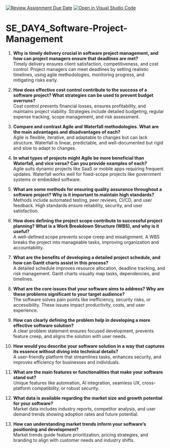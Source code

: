 [![Review Assignment Due Date](https://classroom.github.com/assets/deadline-readme-button-22041afd0340ce965d47ae6ef1cefeee28c7c493a6346c4f15d667ab976d596c.svg)](https://classroom.github.com/a/9pw6JKcu)
[![Open in Visual Studio Code](https://classroom.github.com/assets/open-in-vscode-2e0aaae1b6195c2367325f4f02e2d04e9abb55f0b24a779b69b11b9e10269abc.svg)](https://classroom.github.com/online_ide?assignment_repo_id=18933671&assignment_repo_type=AssignmentRepo)
# SE_DAY4_Software-Project-Management
1. **Why is timely delivery crucial in software project management, and how can project managers ensure that deadlines are met?**  
   Timely delivery ensures client satisfaction, competitiveness, and cost control. Project managers can meet deadlines by setting realistic timelines, using agile methodologies, monitoring progress, and mitigating risks early.  

2. **How does effective cost control contribute to the success of a software project? What strategies can be used to prevent budget overruns?**  
   Cost control prevents financial losses, ensures profitability, and maintains project viability. Strategies include detailed budgeting, regular expense tracking, scope management, and risk assessment.  

3. **Compare and contrast Agile and Waterfall methodologies. What are the main advantages and disadvantages of each?**  
   Agile is flexible, iterative, and adaptable to changes but can lack structure. Waterfall is linear, predictable, and well-documented but rigid and slow to adapt to changes.  

4. **In what types of projects might Agile be more beneficial than Waterfall, and vice versa? Can you provide examples of each?**  
   Agile suits dynamic projects like SaaS or mobile apps requiring frequent updates. Waterfall works well for fixed-scope projects like government systems or embedded software.  

5. **What are some methods for ensuring quality assurance throughout a software project? Why is it important to maintain high standards?**  
   Methods include automated testing, peer reviews, CI/CD, and user feedback. High standards ensure reliability, security, and user satisfaction.  

6. **How does defining the project scope contribute to successful project planning? What is a Work Breakdown Structure (WBS), and why is it useful?**  
   A well-defined scope prevents scope creep and misalignment. A WBS breaks the project into manageable tasks, improving organization and accountability.  

7. **What are the benefits of developing a detailed project schedule, and how can Gantt charts assist in this process?**  
   A detailed schedule improves resource allocation, deadline tracking, and risk management. Gantt charts visually map tasks, dependencies, and timelines.  

8. **What are the core issues that your software aims to address? Why are these problems significant to your target audience?**  
   The software solves pain points like inefficiency, security risks, or accessibility. These issues impact productivity, costs, and user experience.  

9. **How can clearly defining the problem help in developing a more effective software solution?**  
   A clear problem statement ensures focused development, prevents feature creep, and aligns the solution with user needs.  

10. **How would you describe your software solution in a way that captures its essence without diving into technical details?**  
   A user-friendly platform that streamlines tasks, enhances security, and improves efficiency for businesses and individuals.  

11. **What are the main features or functionalities that make your software stand out?**  
   Unique features like automation, AI integration, seamless UX, cross-platform compatibility, or robust security.  

12. **What data is available regarding the market size and growth potential for your software?**  
   Market data includes industry reports, competitor analysis, and user demand trends showing adoption rates and future potential.  

13. **How can understanding market trends inform your software’s positioning and development?**  
   Market trends guide feature prioritization, pricing strategies, and branding to align with customer needs and industry shifts.  
